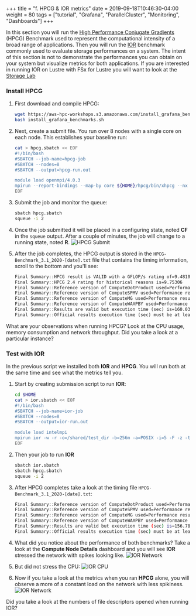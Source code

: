 +++
title = "f. HPCG & IOR metrics"
date = 2019-09-18T10:46:30-04:00
weight = 80
tags = ["tutorial", "Grafana", "ParallelCluster", "Monitoring", "Dashboards"]
+++

In this section you will run the [High Performance Conjugate Gradients](https://www.hpcg-benchmark.org/) (HPCG) Benchmark used to represent the computational intensity of a broad range of applications. Then you will run the [IOR](https://ior.readthedocs.io/en/latest/) benchmark commonly used to evaluate storage performances on a system. The intent of this section is not to demonstrate the performances you can obtain on your system but visualize metrics for both applications. If you are interested in running IOR on Lustre with FSx for Lustre you will want to look at the [Storage Lab](/05-amazon-fsx-for-lustre.html)

### Install HPCG

1. First download and compile HPCG:
    ```bash
    wget https://aws-hpc-workshops.s3.amazonaws.com/install_grafana_benchmarks.sh
    bash install_grafana_benchmarks.sh
    ```

2. Next, create a submit file. You run over 8 nodes with a single core on each node. This establishes your baseline run:
    ```bash
    cat > hpcg.sbatch << EOF
    #!/bin/bash
    #SBATCH --job-name=hpcg-job
    #SBATCH --nodes=8
    #SBATCH --output=hpcg-run.out

    module load openmpi/4.0.3
    mpirun --report-bindings --map-by core ${HOME}/hpcg/bin/xhpcg --nx 128 --ny 128 --nz 128 --rt 200
    EOF
    ```

4. Submit the job and monitor the queue:
    ```bash
    sbatch hpcg.sbatch
    squeue -i 2
    ```

5. Once the job submitted it will be placed in a configuring state, noted **CF** in the `squeue` output. After a couple of minutes, the job will change to a running state, noted **R**.
![HPCG Submit](/images/monitoring/hpcg.png)


6. After the job completes, the HPCG output is stored in the `HPCG-Benchmark_3.1_2020-[date].txt` file that contains the timing information, scroll to the bottom and you'll see:

    ```txt
    Final Summary::HPCG result is VALID with a GFLOP/s rating of=9.48102
    Final Summary::HPCG 2.4 rating for historical reasons is=9.75306
    Final Summary::Reference version of ComputeDotProduct used=Performance results are most likely suboptimal
    Final Summary::Reference version of ComputeSPMV used=Performance results are most likely suboptimal
    Final Summary::Reference version of ComputeMG used=Performance results are most likely suboptimal
    Final Summary::Reference version of ComputeWAXPBY used=Performance results are most likely suboptimal
    Final Summary::Results are valid but execution time (sec) is=160.038
    Final Summary::Official results execution time (sec) must be at least=1800
    ```

What are your observations when running HPCG? Look at the CPU usage, memory consumption  and network throughput. Did you take a look at a particular instance?

### Test with IOR

In the previous script we installed both **IOR** and **HPCG**. You will run both at the same time and see what the metrics tell you.

1. Start by creating submission script to run **IOR**:

    ```bash
    cd $HOME
    cat > ior.sbatch << EOF
    #!/bin/bash
    #SBATCH --job-name=ior-job
    #SBATCH --nodes=8
    #SBATCH --output=ior-run.out

    module load intelmpi
    mpirun ior -w -r -o=/shared/test_dir -b=256m -a=POSIX -i=5 -F -z -t=64m -C
    EOF
    ```

2. Then your job to run **IOR**

    ```bash
    sbatch ior.sbatch
    sbatch hpcg.sbatch
    squeue -i 2
    ```

3. After HPCG completes take a look at the timing file `HPCG-Benchmark_3.1_2020-[date].txt`:

    ```bash
    Final Summary::Reference version of ComputeDotProduct used=Performance results are most likely suboptimal
    Final Summary::Reference version of ComputeSPMV used=Performance results are most likely suboptimal
    Final Summary::Reference version of ComputeMG used=Performance results are most likely suboptimal
    Final Summary::Reference version of ComputeWAXPBY used=Performance results are most likely suboptimal
    Final Summary::Results are valid but execution time (sec) is=156.78
    Final Summary::Official results execution time (sec) must be at least=1800
    ```

4. What did you notice about the performance of both benchmarks? Take a look at the **Compute Node Details** dashboard and you will see **IOR** stressed the network with spikes looking like.
![IOR Network](/images/monitoring/ior-network-traffic.png)

5. But did not stress the CPU:
![IOR CPU](/images/monitoring/ior-cpu-basic.png)

6. Now if you take a look at the metrics when you ran **HPCG** alone, you will observe a more of a constant load on the network with less spikiness.
![IOR Network](/images/monitoring/hpcg-bandwidth.png)

Did you take a look at the numbers of file descriptors opened when running IOR?
